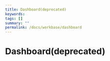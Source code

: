 ```yaml
---
title: Dashboard(deprecated)
keywords:
tags: []
summary: ""
permalink: /docs/workbase/dashboard
---
```


# Dashboard(deprecated)
